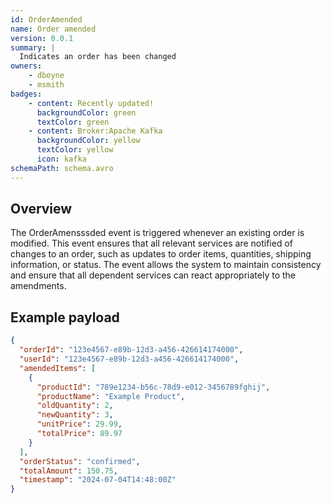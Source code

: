 ```yaml
---
id: OrderAmended
name: Order amended
version: 0.0.1
summary: |
  Indicates an order has been changed
owners:
    - dboyne
    - msmith
badges:
    - content: Recently updated!
      backgroundColor: green
      textColor: green
    - content: Broker:Apache Kafka
      backgroundColor: yellow
      textColor: yellow
      icon: kafka
schemaPath: schema.avro
---
```


## Overview

The OrderAmensssded event is triggered whenever an existing order is modified. This event ensures that all relevant services are notified of changes to an order, such as updates to order items, quantities, shipping information, or status. The event allows the system to maintain consistency and ensure that all dependent services can react appropriately to the amendments.

## Example payload

```json title="Example Payload"
{
  "orderId": "123e4567-e89b-12d3-a456-426614174000",
  "userId": "123e4567-e89b-12d3-a456-426614174000",
  "amendedItems": [
    {
      "productId": "789e1234-b56c-78d9-e012-3456789fghij",
      "productName": "Example Product",
      "oldQuantity": 2,
      "newQuantity": 3,
      "unitPrice": 29.99,
      "totalPrice": 89.97
    }
  ],
  "orderStatus": "confirmed",
  "totalAmount": 150.75,
  "timestamp": "2024-07-04T14:48:00Z"
}
```


<ProtoViewer file="schema.proto" />
